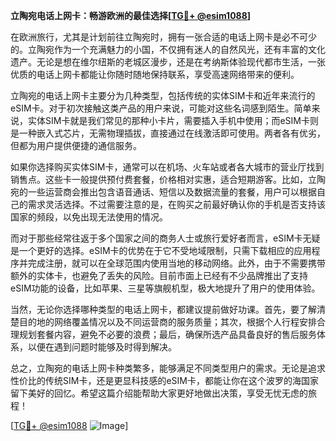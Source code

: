 **立陶宛电话上网卡：畅游欧洲的最佳选择[[TG💪+ @esim1088](https://t.me/s/esim1088)]**

在欧洲旅行，尤其是计划前往立陶宛时，拥有一张合适的电话上网卡是必不可少的。立陶宛作为一个充满魅力的小国，不仅拥有迷人的自然风光，还有丰富的文化遗产。无论是想在维尔纽斯的老城区漫步，还是在考纳斯体验现代都市生活，一张优质的电话上网卡都能让你随时随地保持联系，享受高速网络带来的便利。

立陶宛的电话上网卡主要分为几种类型，包括传统的实体SIM卡和近年来流行的eSIM卡。对于初次接触这类产品的用户来说，可能对这些名词感到陌生。简单来说，实体SIM卡就是我们常见的那种小卡片，需要插入手机中使用；而eSIM卡则是一种嵌入式芯片，无需物理插拔，直接通过在线激活即可使用。两者各有优劣，但都为用户提供便捷的通信服务。

如果你选择购买实体SIM卡，通常可以在机场、火车站或者各大城市的营业厅找到销售点。这些卡一般提供预付费套餐，价格相对实惠，适合短期游客。比如，立陶宛的一些运营商会推出包含语音通话、短信以及数据流量的套餐，用户可以根据自己的需求灵活选择。不过需要注意的是，在购买之前最好确认你的手机是否支持该国家的频段，以免出现无法使用的情况。

而对于那些经常往返于多个国家之间的商务人士或旅行爱好者而言，eSIM卡无疑是一个更好的选择。eSIM卡的优势在于它不受地域限制，只需下载相应的应用程序并完成注册，就可以在全球范围内使用当地的移动网络。此外，由于不需要携带额外的实体卡，也避免了丢失的风险。目前市面上已经有不少品牌推出了支持eSIM功能的设备，比如苹果、三星等旗舰机型，极大地提升了用户的使用体验。

当然，无论你选择哪种类型的电话上网卡，都建议提前做好功课。首先，要了解清楚目的地的网络覆盖情况以及不同运营商的服务质量；其次，根据个人行程安排合理规划套餐内容，避免不必要的浪费；最后，确保所选产品具备良好的售后服务体系，以便在遇到问题时能够及时得到解决。

总之，立陶宛的电话上网卡种类繁多，能够满足不同类型用户的需求。无论是追求性价比的传统SIM卡，还是更显科技感的eSIM卡，都能让你在这个波罗的海国家留下美好的回忆。希望这篇介绍能帮助大家更好地做出决策，享受无忧无虑的旅程！

[[TG💪+ @esim1088](https://t.me/s/esim1088) ![Image](https://i.postimg.cc/4NQfJmqS/Snipaste-2025-05-13-00-14-12.png)]